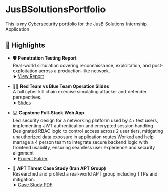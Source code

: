 # JusBSolutionsPortfolio
This is my Cybersecurity portfolio for the JusB Solutions Internship Application


## 🔐 Highlights

- 🛡️ **Penetration Testing Report**  
  Real-world simulation covering reconnaissance, exploitation, and post-exploitation across a production-like network.  
  ➤ [View Report](./reports/pentest_report.pdf)

- 🔴🔵 **Red Team vs Blue Team Operation Slides**  
  A full cyber kill chain exercise simulating attacker and defender perspectives.  
  ➤ [Slides](./reports/red_blue_team_slides.pdf)

- 💻 **Capstone Full-Stack Web App**  
Led security design for a networking platform used by 4+ test users, implementing JWT authentication and encrypted 
session handling Designated RBAC logic to control access across 2 user tiers, mitigating unauthorized data exposure in application routes
Worked and help manage a 4 person team to integrate secure backend logic with frontend usability, ensuring seamless user experience and 
security alignment  
  ➤ [Project Folder](./projects/capstone-web-app/README.md)

- 🧠 **APT Threat Case Study (Iran APT Group)**  
  Researched and profiled a real-world APT group including TTPs and mitigation.  
  ➤ [Case Study PDF](./reports/apt_case_study.pdf)
